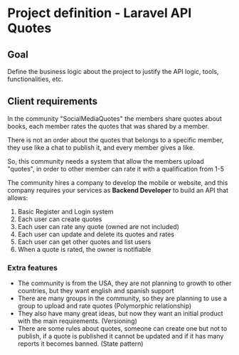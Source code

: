 # Project definition - Laravel API Quotes

## Goal

Define the business logic about the project to justify the API logic, tools, functionalities, etc.

## Client requirements

In the community "SocialMediaQuotes" the members share quotes about books, each member rates the quotes that was shared by a member.  

There is not an order about the quotes that belongs to a specific member, they use like a chat to publish it, and every member gives a like.

So, this community needs a system that allow the members upload "quotes", in order to other member can rate it with a qualification from 1-5

The community hires a company to develop the mobile or website, and this company requires your services as **Backend Developer** to build an API that allows:

1. Basic Register and Login system
2. Each user can create quotes
3. Each user can rate any quote (owned are not included)
4. Each user can update and delete its quotes and rates
5. Each user can get other quotes and list users
6. When a quote is rated, the owner is notifiable

### Extra features

- The community is from the USA, they are not planning to growth to other countries, but they want english and spanish support
- There are many groups in the community, so they are planning to use a group to upload and rate quotes (Polymorphic relationship)
- They also have many great ideas, but now they want an initial product with the main requirements. (Versioning)
- There are some rules about quotes, someone can create one but not to publish, if a quote is published it cannot be updated and if it has many reports it becomes banned. (State pattern)

